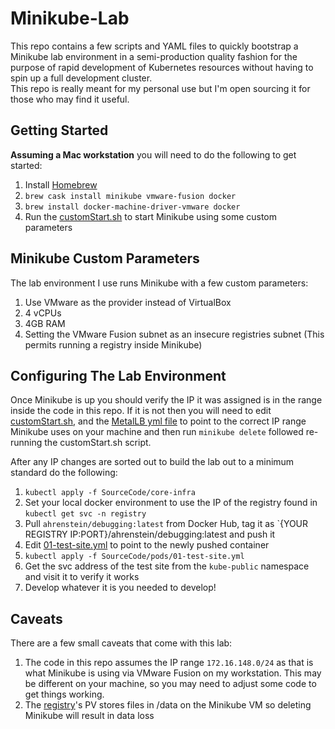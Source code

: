 Minikube-Lab
============
This repo contains a few scripts and YAML files to quickly bootstrap a Minikube lab environment in a semi-production quality fashion
for the purpose of rapid development of Kubernetes resources without having to spin up a full development cluster.  
This repo is really meant for my personal use but I'm open sourcing it for those who may find it useful.

Getting Started
------------
**Assuming a Mac workstation** you will need to do the following to get started:

1. Install [Homebrew](https://brew.sh)
2. `brew cask install minikube vmware-fusion docker`
3. `brew install docker-machine-driver-vmware docker`
4. Run the [customStart.sh](SourceCode/customStart.sh) to start Minikube using some custom parameters

Minikube Custom Parameters
--------------------------
The lab environment I use runs Minikube with a few custom parameters:

1. Use VMware as the provider instead of VirtualBox
2. 4 vCPUs
3. 4GB RAM
4. Setting the VMware Fusion subnet as an insecure registries subnet (This permits running a registry inside Minikube)

Configuring The Lab Environment
-------------------------------
Once Minikube is up you should verify the IP it was assigned is in the range inside the code in this repo. If it is not
then you will need to edit [customStart.sh](SourceCode/customStart.sh), and the
[MetalLB yml file](SourceCode/core-infra/05-metallb-loadbalancer.yml) to point to the correct IP range Minikube
uses on your machine and then run `minikube delete` followed re-running the customStart.sh script.

After any IP changes are sorted out to build the lab out to a minimum standard do the following:

1. `kubectl apply -f SourceCode/core-infra`
2. Set your local docker environment to use the IP of the registry found in `kubectl get svc -n registry`
3. Pull `ahrenstein/debugging:latest` from Docker Hub, tag it as `{YOUR REGISTRY IP:PORT}/ahrenstein/debugging:latest
and push it
4. Edit [01-test-site.yml](SourceCode/pods/01-test-site.yml) to point to the newly pushed container
5. `kubectl apply -f SourceCode/pods/01-test-site.yml`
6. Get the svc address of the test site from the `kube-public` namespace and visit it to verify it works
7. Develop whatever it is you needed to develop!

Caveats
-------
There are a few small caveats that come with this lab:

1. The code in this repo assumes the IP range `172.16.148.0/24` as that is what Minikube is using via VMware Fusion
on my workstation. This may be different on your machine, so you may need to adjust some code to get things working.
2. The [registry](SourceCode/core-infra/06-registry.yml)'s PV stores files in /data on the Minikube VM so deleting Minikube
will result in data loss
